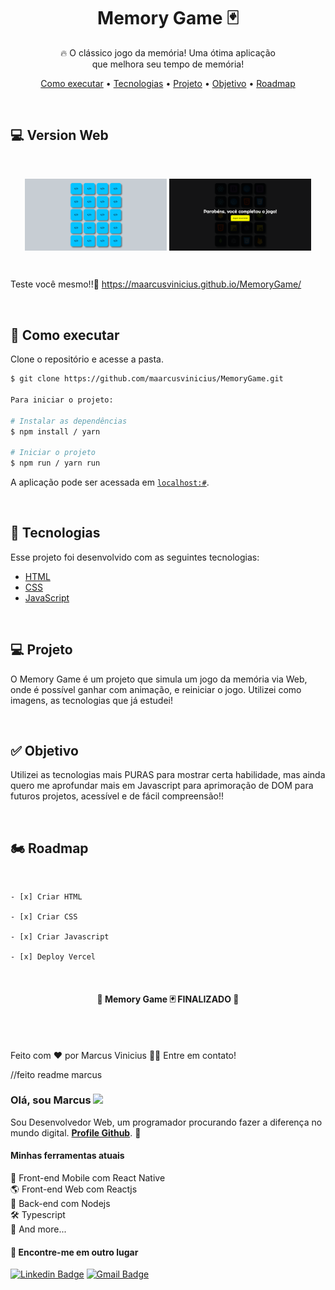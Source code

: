 <h1 align="center">Memory Game 🃏</h1>

<p align="center">🔥 O clássico jogo da memória! Uma ótima aplicação</br>que melhora seu tempo de memória!</p>

<p align="center">
 <a href="#-executar">Como executar</a> •
 <a href="#-tecnologias">Tecnologias</a> •
 <a href="#-projeto">Projeto</a> • 
 <a href="#-objetivo">Objetivo</a> • 
  <a href="#-roadmap">Roadmap</a>
</p>

<br />

## 💻 Version Web

<br />

<div id="layout" align="center">
  <p align="stretch">
    <img align="center" width="45%" alt="NextLevelWeek" title="#NextLevelWeek" src="./assets/Screenshottt_Web_1.png">
    <img align="center" width="45%" alt="NextLevelWeek" title="#NextLevelWeek" src="./assets/Screenshottt_Web_2.png">
  </p>
</div>

<br />

Teste você mesmo!!🔎 https://maarcusvinicius.github.io/MemoryGame/

<br />

## 🚀 Como executar

Clone o repositório e acesse a pasta.

```bash
$ git clone https://github.com/maarcusvinicius/MemoryGame.git

Para iniciar o projeto:

# Instalar as dependências
$ npm install / yarn

# Iniciar o projeto
$ npm run / yarn run
```
A aplicação pode ser acessada em [`localhost:#`](http://localhost:#).

<br />

## 🔧 Tecnologias

Esse projeto foi desenvolvido com as seguintes tecnologias:

- [HTML](https://developer.mozilla.org/pt-BR/docs/Web/HTML)
- [CSS](https://developer.mozilla.org/pt-BR/docs/Web/CSS)
- [JavaScript](https://developer.mozilla.org/pt-BR/docs/Web/JavaScript)

<br />

## 💻 Projeto

O Memory Game é um projeto que simula um jogo da memória via Web, onde é possível ganhar com animação, e reiniciar o jogo. Utilizei como imagens, as tecnologias que já estudei!

<br />

## ✅ Objetivo

Utilizei as tecnologias mais PURAS para mostrar certa habilidade, mas ainda quero me aprofundar mais em Javascript para aprimoração de DOM para futuros projetos, acessível e de fácil compreensão!!

<br />

## 🏍️ Roadmap

<br />

    - [x] Criar HTML

    - [x] Criar CSS

    - [x] Criar Javascript

    - [x] Deploy Vercel

<br />

<h4 align="center"> 
	🚧  Memory Game 🃏 FINALIZADO 🚧
</h4>
<br />

<br />

Feito com ❤️ por Marcus Vinicius 👋🏽 Entre em contato!
















//feito readme marcus 


### Olá, sou Marcus <img src="https://media.giphy.com/media/hvRJCLFzcasrR4ia7z/giphy.gif" width="30" >

Sou Desenvolvedor Web, um programador procurando fazer a diferença no mundo digital. [**Profile Github**](https://github.com/maarcusvinicius). 🚀

#### Minhas ferramentas atuais
📲 Front-end Mobile com React Native  
🌎 Front-end Web com Reactjs  
📡 Back-end com Nodejs  
🛠️ Typescript  
🧰 And more...  


#### 💬 Encontre-me em outro lugar

[![Linkedin Badge](https://img.shields.io/badge/-Linkedin-blue?style=flat-square&logo=Linkedin&logoColor=white&link=https://www.linkedin.com/in/marcus-vinicius-507718228/)](https://www.linkedin.com/in/marcus-vinicius-507718228/)
[![Gmail Badge](https://img.shields.io/badge/-marcus.editor77@gmail.com-c14438?style=flat-square&logo=Gmail&logoColor=white&link=mailto:marcus.editor77@gmail.com)](marcus.editor77@gmail.com)
